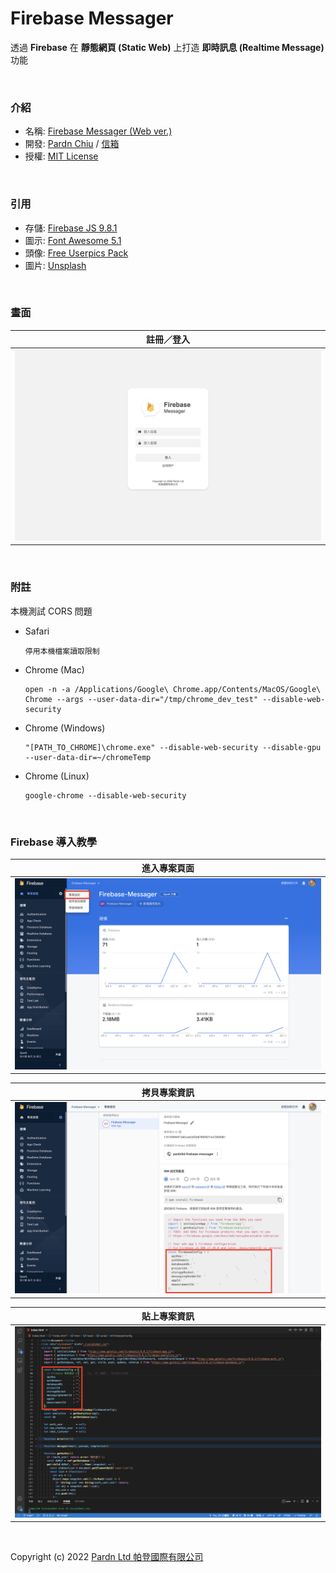 # Firebase Messager

透過 **Firebase** 在 **靜態網頁 (Static Web)** 上打造 **即時訊息 (Realtime Message)** 功能

<br>

### 介紹

- 名稱: [Firebase Messager (Web ver.)](https://pardnchiu.github.io/firebase-messager-web/)
- 開發: [Pardn Chiu](https://facebook.com/chiuchingwei) / [信箱](mailto:chiuchingwei@icloud.com)
- 授權: [MIT License](./LICENSE)

<br>

### 引用

- 存儲: [Firebase JS 9.8.1](https://firebase.google.com/docs/web/setup)
- 圖示: [Font Awesome 5.1](https://fontawesome.com)
- 頭像: [Free Userpics Pack](https://userpics.craftwork.design)
- 圖片: [Unsplash]()

<br>

### 畫面

| 註冊／登入 |
| --- |
| ![login](./preview/login.png)

<br>

### 附註

本機測試 CORS 問題

- Safari 
  ```
  停用本機檔案讀取限制
  ```
- Chrome (Mac)
  ```
  open -n -a /Applications/Google\ Chrome.app/Contents/MacOS/Google\ Chrome --args --user-data-dir="/tmp/chrome_dev_test" --disable-web-security
  ```
- Chrome (Windows)
  ```
  "[PATH_TO_CHROME]\chrome.exe" --disable-web-security --disable-gpu --user-data-dir=~/chromeTemp
  ```
- Chrome (Linux)
  ```
  google-chrome --disable-web-security
  ```

<br>

### Firebase 導入教學

| 進入專案頁面 |
| --- |
| ![project-index](./preview/project-index.png) |

| 拷貝專案資訊 |
| --- |
| ![project-index](./preview/copy-data.png) |

| 貼上專案資訊 |
| --- |
| ![project-index](./preview/paste-data.png) |

<br>

Copyright (c) 2022 [Pardn Ltd 帕登國際有限公司](mailto:mail@pardn.ltd)